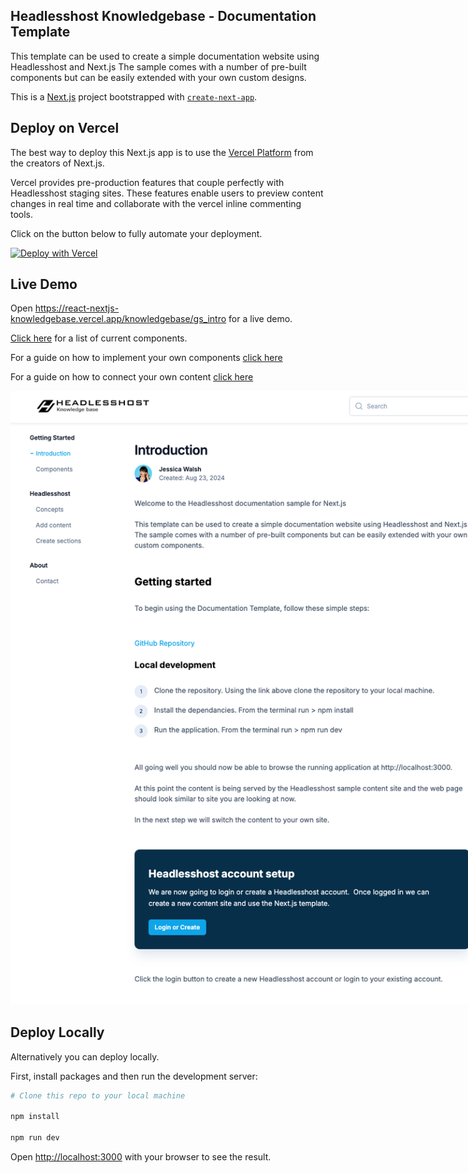 ## Headlesshost Knowledgebase - Documentation Template

This template can be used to create a simple documentation website using Headlesshost and Next.js The sample comes with a number of pre-built components but can be easily extended with your own custom designs.

This is a [Next.js](https://nextjs.org/) project bootstrapped with [`create-next-app`](https://github.com/vercel/next.js/tree/canary/packages/create-next-app).

## Deploy on Vercel

The best way to deploy this Next.js app is to use the [Vercel Platform](https://vercel.com/new?utm_medium=default-template&filter=next.js&utm_source=create-next-app&utm_campaign=create-next-app-readme) from the creators of Next.js.

Vercel provides pre-production features that couple perfectly with Headlesshost staging sites. These features enable users to preview content changes in real time and collaborate with the vercel inline commenting tools.

Click on the button below to fully automate your deployment.

[![Deploy with Vercel](https://vercel.com/button)](https://vercel.com/new/clone?repository-url=https%3A%2F%2Fgithub.com%2FHeadlesshost%2Freact.nextjs.knowledgebase&env=HEADLESSHOST_SITEID&envDescription=Key%20needed%20to%20connect%20to%20your%20own%20Headlesshost%20repository&envLink=https%3A%2F%2Freact-nextjs-knowledgebase.vercel.app%2Fknowledgebase%2Fgs_intro&project-name=knowledgebase&repository-name=knowledgebase&demo-title=Headlesshost%20Knowledgebase&demo-description=A%20Next.js%20knowledgebase%20backed%20by%20Headlesshost%20CMS&demo-url=https%3A%2F%2Freact-nextjs-knowledgebase.vercel.app%2Fknowledgebase%2Fgs_intro&demo-image=https%3A%2F%2Fgithub.com%2FHeadlesshost%2Freact.nextjs.knowledgebase%2Fraw%2Fmaster%2Fpublic%2Fhome.png)

## Live Demo

Open <a href="https://react-nextjs-knowledgebase.vercel.app/knowledgebase/gs_intro" target="_blank">https://react-nextjs-knowledgebase.vercel.app/knowledgebase/gs_intro</a> for a live demo.

<a href="https://react-nextjs-knowledgebase.vercel.app/knowledgebase/guide" target="_blank">Click here</a> for a list of current components.

For a guide on how to implement your own components <a href="https://react-nextjs-knowledgebase.vercel.app/knowledgebase/hh_sections" target="_blank">click here</a>

For a guide on how to connect your own content <a href="https://react-nextjs-knowledgebase.vercel.app/knowledgebase/gs_intro" target="_blank">click here </a>

<a href="https://react-nextjs-knowledgebase.vercel.app/knowledgebase/gs_intro" target="_blank">
<img src="./public/home.png" style="max-width:900px" />
</a>
<br/>

## Deploy Locally

Alternatively you can deploy locally.

First, install packages and then run the development server:

```bash
# Clone this repo to your local machine

npm install

npm run dev

```

Open [http://localhost:3000](http://localhost:3000) with your browser to see the result.
